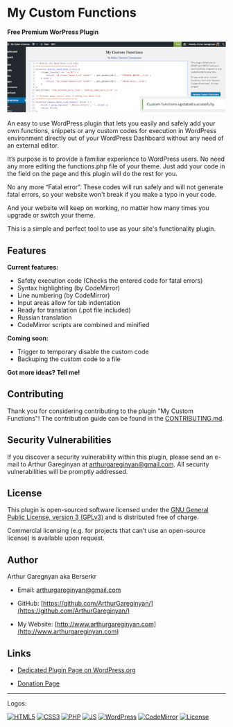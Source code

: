 # My Custom Functions

**Free Premium WorPress Plugin**

![screenshot](https://github.com/ArthurGareginyan/my-custom-functions/blob/master/assets/banner-772x250.png)

An easy to use WordPress plugin that lets you easily and safely add your own functions, snippets or any custom codes for execution in WordPress environment directly out of your WordPress Dashboard without any need of an external editor.

It’s purpose is to provide a familiar experience to WordPress users. No need any more editing the functions.php file of your theme. Just add your code in the field on the page and this plugin will do the rest for you.

No any more “Fatal error”. These codes will run safely and will not generate fatal errors, so your website won't break if you make a typo in your code.

And your website will keep on working, no matter how many times you upgrade or switch your theme.

This is a simple and perfect tool to use as your site's functionality plugin.


## Features

**Current features:**

* Safety execution code (Checks the entered code for fatal errors)
* Syntax highlighting (by CodeMirror)
* Line numbering (by CodeMirror)
* Input areas allow for tab indentation
* Ready for translation (.pot file included)
* Russian translation
* CodeMirror scripts are combined and minified

**Coming soon:**

* Trigger to temporary disable the custom code
* Backuping the custom code to a file

**Got more ideas? Tell me!**


## Contributing

Thank you for considering contributing to the plugin "My Custom Functions"! The contribution guide can be found in the [CONTRIBUTING.md](https://github.com/ArthurGareginyan/my-custom-functions/blob/master/CONTRIBUTING.md).


## Security Vulnerabilities

If you discover a security vulnerability within this plugin, please send an e-mail to Arthur Gareginyan at arthurgareginyan@gmail.com. All security vulnerabilities will be promptly addressed.


## License

This plugin is open-sourced software licensed under the [GNU General Public License, version 3 (GPLv3)](http://www.gnu.org/licenses/gpl-3.0.html) and is distributed free of charge.

Commercial licensing (e.g. for projects that can’t use an open-source license) is available upon request.


## Author

Arthur Garegnyan aka Berserkr

* Email: arthurgareginyan@gmail.com

* GitHub: [https://github.com/ArthurGareginyan/](https://github.com/ArthurGareginyan/)

* My Website: [http://www.arthurgareginyan.com](http://www.arthurgareginyan.com)


## Links

* [Dedicated Plugin Page on WordPress.org](https://wordpress.org/plugins/my-custom-functions/)

* [Donation Page](http://www.arthurgareginyan.com/donate.html)


---
Logos:

[![HTML5](https://cdn4.iconfinder.com/data/icons/flat-brand-logo-2/512/html5-64.png)]()
[![CSS3](https://cdn4.iconfinder.com/data/icons/flat-brand-logo-2/512/css3-64.png)]()
[![PHP](http://php.net/images/logos/php-med-trans-light.gif)]()
[![JS](https://dl.dropboxusercontent.com/s/zumy31fjzyj4p6z/JavaScript.png)]()
[![WordPress](https://cdn2.iconfinder.com/data/icons/publicons/64/wordpress-64.png)](https://wordpress.org)
[![CodeMirror](https://dl.dropboxusercontent.com/s/wagzyc4z8ib14k9/codemirror.png)]()
[![License](http://www.gnu.org/graphics/gplv3-127x51.png)](http://www.gnu.org/licenses/gpl-3.0.html)
